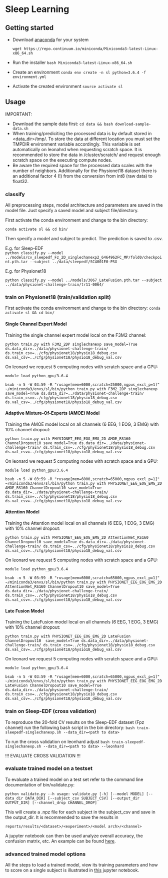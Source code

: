 # Sleep Learning


## Getting started
 * Download [anaconda](https://docs.anaconda.com/anaconda/install/) for your system
 
    `wget https://repo.continuum.io/miniconda/Miniconda3-latest-Linux-x86_64.sh`
 * Run the installer
 `bash Miniconda3-latest-Linux-x86_64.sh `
 * Create an environment
`conda env create -n sl python=3.6.4 -f environment.yml`
 * Activate the created environment `source activate sl`

## Usage

IMPORTANT: 
* Download the sample data first: `cd data && bash download-sample-data.sh`
* When training/prediciting the processed data is by default stored in 
<data_dir>/tmp/. To store the data at different location you must set the 
TMPDIR environment variable accordingly. This variable is set automatically 
on leonahrd when requesting scratch space. It is recommended to store the 
data in /cluster/scratch/<username> and request enough scratch space on the 
executing compute nodes. 
* Be aware the required space for the processed data scales with the number 
of neighbors. Additionally for the Physionet18 dataset there is an additional
 factor 4 (!) from the conversion from int8 (raw data) to float32.



### classify

All preprocessing steps, model architecture and parameters are saved in the 
model file. Just specify a saved model and subject file/directory.

First activate the conda environment and change to the bin directory:

`conda activate sl && cd bin/`

Then specify a model and subject to predict. The prediction is saved to 
<subject>.csv.

E.g. for Sleep-EDF  
`python classify.py --model ../models/cv_sleepedf_Fz_2D_singlechanexp2_6464962FC_MP/fold0/checkpoint.pth.tar --subject ../data/sleepedf/SC4001E0-PSG`

E.g. for Physionet18

`python classify.py --model ../models/3067_LateFusion.pth.tar --subject ../data/physionet-challenge-train/tr11-0064/`

### train on Physionet18 (train/validation split)
First activate the conda environment and change to the bin directory:
`conda activate sl && cd bin/`


#### Single Channel Expert Model
Training the single channel expert model local on the F3M2 channel:

`python train.py with F3M2_2DP singlechanexp save_model=True ds.data_dir=../data/physionet-challenge-train/ ds.train_csv=../cfg/physionet18/physio18_debug.csv ds.val_csv=../cfg/physionet18/physio18_debug_val.csv`

On leonard we request 5 computing nodes with scratch space and a GPU:

`module load python_gpu/3.6.4`

`bsub -n 5 -W 03:59 -R "rusage[mem=6000,scratch=25000,ngpus_excl_p=1]" ~/miniconda3/envs/sl/bin/python train.py with F3M2_2DP singlechanexp save_model=True ds.data_dir=../data/physionet-challenge-train/ ds.train_csv=../cfg/physionet18/physio18_debug.csv ds.val_csv=../cfg/physionet18/physio18_debug_val.csv`

#### Adaptive Mixture-Of-Experts (AMOE) Model

Training the AMOE model local on all channels (6 EEG, 1 EOG, 3 EMG) with 10% 
channel dropout:

`python train.py with PHYSIONET_EEG_EOG_EMG_2D AMOE_RS160 ChannelDropout10 save_model=True ds.data_dir=../data/physionet-challenge-train/ ds.train_csv=../cfg/physionet18/physio18_debug.csv ds.val_csv=../cfg/physionet18/physio18_debug_val.csv`

On leonard we request 5 computing nodes with scratch space and a GPU:

`module load python_gpu/3.6.4`

`bsub -n 5 -W 03:59 -R "rusage[mem=6000,scratch=65000,ngpus_excl_p=1]" ~/miniconda3/envs/sl/bin/python train.py with PHYSIONET_EEG_EOG_EMG_2D AMOE_RS160 ChannelDropout10 save_model=True ds.data_dir=../data/physionet-challenge-train/ ds.train_csv=../cfg/physionet18/physio18_debug.csv ds.val_csv=../cfg/physionet18/physio18_debug_val.csv`


#### Attention Model
Training the Attention model local on all channels (6 EEG, 1 EOG, 3 EMG) with 
10% channel dropout:

`python train.py with PHYSIONET_EEG_EOG_EMG_2D AttentionNet_RS160 ChannelDropout10 save_model=True ds.data_dir=../data/physionet-challenge-train/ ds.train_csv=../cfg/physionet18/physio18_debug.csv ds.val_csv=../cfg/physionet18/physio18_debug_val.csv`

On leonard we request 5 computing nodes with scratch space and a GPU:

`module load python_gpu/3.6.4`

`bsub -n 5 -W 03:59 -R "rusage[mem=6000,scratch=65000,ngpus_excl_p=1]" ~/miniconda3/envs/sl/bin/python train.py with PHYSIONET_EEG_EOG_EMG_2D AttentionNet_RS160 ChannelDropout10 save_model=True ds.data_dir=../data/physionet-challenge-train/ ds.train_csv=../cfg/physionet18/physio18_debug.csv ds.val_csv=../cfg/physionet18/physio18_debug_val.csv`

#### Late Fusion Model
Training the LateFusion model local on all channels (6 EEG, 1 EOG, 3 EMG) with 
10% channel dropout:

`python train.py with PHYSIONET_EEG_EOG_EMG_2D LateFusion ChannelDropout10 
save_model=True ds.data_dir=../data/physionet-challenge-train/ ds.train_csv=../cfg/physionet18/physio18_debug.csv ds.val_csv=../cfg/physionet18/physio18_debug_val.csv`

On leonard we request 5 computing nodes with scratch space and a GPU:

`module load python_gpu/3.6.4`

`bsub -n 5 -W 03:59 -R "rusage[mem=6000,scratch=65000,ngpus_excl_p=1]" ~/miniconda3/envs/sl/bin/python train.py with PHYSIONET_EEG_EOG_EMG_2D LateFusion ChannelDropout10 save_model=True ds.data_dir=../data/physionet-challenge-train/ ds.train_csv=../cfg/physionet18/physio18_debug.csv ds.val_csv=../cfg/physionet18/physio18_debug_val.csv`


### train on Sleep-EDF (cross validation)
To reproduce the 20-fold CV results on the Sleep-EDF dataset (Fpz channel) run 
the following bash script in the bin directory:
`bash train-sleepedf-singlechanexp.sh --data_dir=<path to data>`

To run the cross validation on leonhard adjust 
`bash train-sleepedf-singlechanexp.sh --data_dir=<path to data> --leonhard `

!!! EVALUATE CROSS VALIDATION !!!

### evaluate trained model on a testset

To evaluate a trained model on a test set refer to the command line 
documentation of bin/validate.py:

`python validate.py --h
usage: validate.py [-h] [--model MODEL] [--data_dir DATA_DIR]
                   [--subject_csv SUBJECT_CSV] [--output_dir OUTPUT_DIR]
                   [--channel_drop CHANNEL_DROP]`

This will create a .npz file for each subject in the subject_csv and save in 
the output_dir. It is recommended to save the results in 

`reports/results/<dataset>/<experiment>/<model arch>/<channel>`

A jupyter notebook can then be used analyze overall accuracy, the confusion 
matrix, etc. An example can be found [here](https://github.com/hlinus/SleepLearning/blob/master/reports/Evaluation-SleepEDF.ipynb). 

### advanced trained model options
All the steps to load a trained model, view its training parameters and how 
to score on a single subject is illustrated in [this](https://github.com/hlinus/SleepLearning/blob/master/reports/Load-Saved-Model.ipynb) jupyter
 notebook.




